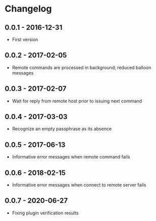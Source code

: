 # Changelog

## 0.0.1 - 2016-12-31

- First version

## 0.0.2 - 2017-02-05

- Remote commands are processed in background; reduced balloon messages

## 0.0.3 - 2017-02-07

- Wait for reply from remote host prior to issuing next command

## 0.0.4 - 2017-03-03

- Recognize an empty passphrase as its absence

## 0.0.5 - 2017-06-13

- Informative error messages when remote command fails

## 0.0.6 - 2018-02-15

- Informative error messages when connect to remote server fails

## 0.0.7 - 2020-06-27
- Fixing plugin verification results
